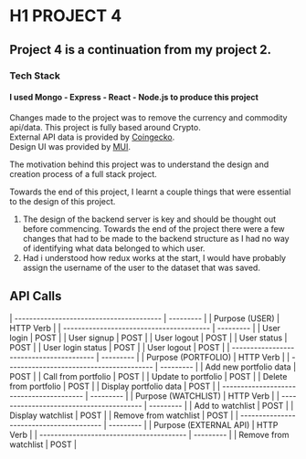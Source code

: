 # H1 PROJECT 4 
 
## Project 4 is a continuation from my project 2.
 
### Tech Stack
#### I used Mongo - Express - React - Node.js to produce this project 


Changes made to the project was to remove the currency and commodity api/data.
This project is fully based around Crypto.  
External API data is provided by [Coingecko](https://www.coingecko.com/en/api/documentation).  
Design UI was provided by [MUI](https://mui.com/).  

The motivation behind this project was to understand the design and creation process of a full stack project.  

Towards the end of this project, I learnt a couple things that were essential to the design of this project.  

1. The design of the backend server is key and should be thought out before commencing. Towards the end of the project there were a few changes that had to be made to the backend structure as I had no way of identifying what data belonged to which user. 
2. Had i understood how redux works at the start, I would have probably assign the username of the user to the dataset that was saved.



## API Calls
| ---------------------------------------- | --------- |
| Purpose (USER)                           | HTTP Verb |
| ---------------------------------------- | --------- |
| User login                               | POST      |
| User signup                              | POST      |
| User logout                              | POST      |
| User status                              | POST      |
| User login status                        | POST      |
| User logout                              | POST      |
| ---------------------------------------- | --------- |
| Purpose (PORTFOLIO)                      | HTTP Verb |
| ---------------------------------------- | --------- |
| Add new portfolio data                   | POST      |
| Call from portfolio                      | POST      |
| Update to portfolio                      | POST      |
| Delete from portfolio                    | POST      |
| Display portfolio data                   | POST      |
| ---------------------------------------- | --------- |
| Purpose (WATCHLIST)                      | HTTP Verb |
| ---------------------------------------- | --------- |
| Add to watchlist                         | POST      |
| Display watchlist                        | POST      |
| Remove from watchlist                    | POST      |
| ---------------------------------------- | --------- |
| Purpose (EXTERNAL API)                   | HTTP Verb |
| ---------------------------------------- | --------- |
| Remove from watchlist                    | POST      |


